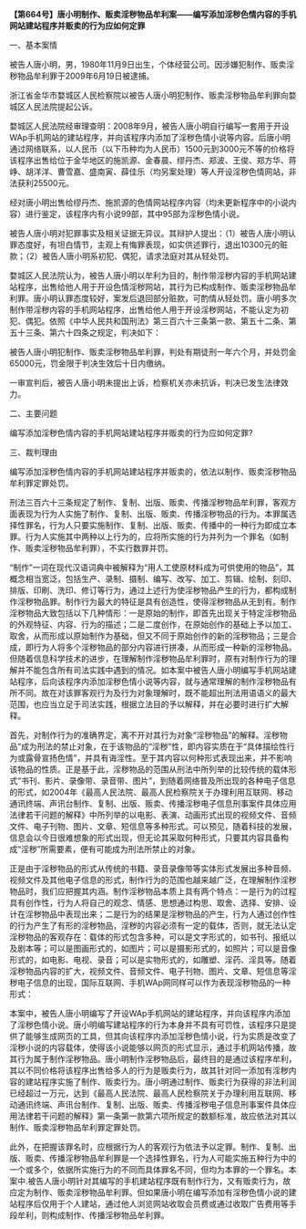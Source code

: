 **【第664号】唐小明制作、贩卖淫秽物品牟利案——编写添加淫秽色情内容的手机网站建站程序并贩卖的行为应如何定罪**

一、基本案情

被告人唐小明，男，1980年11月9日出生，个体经营公司。因涉嫌犯制作、贩卖淫秽物品牟利罪于2009年6月19日被逮捕。

浙江省金华市婺城区人民检察院以被告人唐小明犯制作、贩卖淫秽物品牟利罪向婺城区人民法院提起公诉。

婺城区人民法院经审理查明：2008年9月，被告人唐小明自行编写一套用于开设WAp手机网站的建站程序，并向该程序内添加了淫秽色情小说等内容。后唐小明通过网络联系，以人民币（以下币种均为人民币）1500元到3000元不等的价格将该程序出售给位于金华地区的施凯源、金春晨、缪丹杰、郑波、王俊、郑方华、蒋峥、胡洋洋、曹雪嘉、盛南寅、薛佳乐（均另案处理）等人开设淫秽色情网站，非法获利25500元。

经对唐小明出售给缪丹杰、施凯源的色情网站程序内容（均未更新程序中的小说内容）进行鉴定，该程序内有小说99部，其中95部为淫秽色情小说。

被告人唐小明对犯罪事实及相关证据无异议。其辩护人提出：（1）被告人唐小明认罪态度好，有坦白情节，主观上有悔罪表现，如实供述罪行，退出10300元的赃款；（2）被告人唐小明系初犯、偶犯，请求法庭对其从轻处罚。

婺城区人民法院认为，被告人唐小明以牟利为目的，制作带淫秽内容的手机网站建站程序，出售给他人用于开设色情淫秽网站，其行为已构成制作、贩卖淫秽物品牟利罪。唐小明认罪态度较好，案发后退回部分赃款，可酌情从轻处罚。唐小明多次制作带淫秽内容的手机网站程序，出售给他人用于开设淫秽网站，不能认定为初犯、偶犯。依照《中华人民共和国刑法》第三百六十三条第一款、第五十二条、第五十三条、第六十四条之规定，判决如下：

被告人唐小明犯制作、贩卖淫秽物品牟利罪，判处有期徒刑一年六个月，并处罚金65000元，罚金限于判决生效后十日内缴纳。

一审宣判后，被告人唐小明未提出上诉，检察机关亦未抗诉，判决已发生法律效力。

二、主要问题

编写添加淫秽色情内容的手机网站建站程序并贩卖的行为应如何定罪?

三、裁判理由

编写添加淫秽色情内容的手机网站建站程序并贩卖的，依法以制作、贩卖淫秽物品牟利罪定罪处罚。

刑法三百六十三条规定了制作、复制、出版、贩卖、传播淫秽物品牟利罪，客观方面表现为行为人实施了制作、复制、出版、贩卖、传播淫秽物品的行为。本罪属选择性罪名，行为人只要实施制作、复制、出版、贩卖、传播中的一种行为即成立本罪。行为人实施其中两种以上行为的，应将所实施的行为并列为一个罪名（如制作、贩卖淫秽物品牟利罪），不实行数罪并罚。

“制作”一词在现代汉语词典中被解释为“用人工使原材料成为可供使用的物品”，其概念相当宽泛，包括生产、录制、摄制、编写、改写、加工、剪辑、绘制、刻印、排版、印刷、洗印、修订等行为，通过上述行为使淫秽物品产生的行为，都构成制作淫秽物品罪。制作行为最大的特征是具有创造性，使得淫秽物品从无到有。制作淫秽物品大致包括以下几种情形：一是原始的制作，即首先出现关于特定淫秽物品的外观特征、内容、行为的描述；二是二度创作，在原始创作的基础上予以加工、取舍，从而形成以原始制作为基础，但又不同于原始创作的新的淫秽物品；三是合成，即行为人将多个淫秽物品的部分内容进行拼凑，从而形成一种新的淫秽物品。但随着信息科学技术的进步，在理解制作淫秽物品牟利罪时，原有对制作行为的理解并不能包含所有司法实践中遇到的情况。如本案中被告人唐小明编写手机网站建站程序，后向该程序内添加淫秽色情小说等内容，就与通常理解的制作淫秽物品有所不同。故在对该罪客观行为及行为对象理解时，既不能超出刑法用语语义的最大范围，也应当立足于司法实践，根据立法目的予以解释，并在必要时进行扩大解释。

首先，对制作行为的准确界定，离不开对其行为对象“淫秽物品”的解释。淫秽物品”成为刑法的禁止对象，在于该物品的“淫秽”性，即内容实质在于“具体描绘性行为或露骨宣扬色情”，并具有诲淫性。至于其内容以何种形式表现出来，并不影响该物品的性质。正是基于此，淫秽物品的范围从刑法中所列举的比较传统的载体形式“书刊、影片、录像带、录音带、图片”，到随着网络普及所出现的各种电子信息的形式，如2004年《最高人民法院、最高人民检察院关于办理利用互联网、移动通讯终端、声讯台制作、复制、出版、贩卖、传播淫秽电子信息刑事案件具体应用法律若干问题的解释》中所列举的以电影、表演、动画形式出现的视频文件、音频文件、电子刊物、图片、文章、短信息等多种形式。可以预见，随着科技的发展，信息会以今日很难想象的形式出现，但无论其采取何种形式，只要其内容具备构成“淫秽”所需要素，便有可能成为刑法所禁止的对象。

正是由于淫秽物品的形式从传统的书籍、录音录像带等实体形式发展出多种音频、视频文件及其他电子信息的形式，制作行为的范围也越来越广泛，在理解制作淫秽物品时，我们应把握其内涵。制作淫秽物品本质上具有两个特点：一是行为的过程具有创作性，行为人将自己的观念、情感、思想通过构思、取舍、选择、安排、设计在淫秽物品中表现出来；二是行为的结果是淫秽物品的产生，行为人通过创作性的行为产生了有形的淫秽物品，淫秽的内容必须有一定的载体，否则，就无法认定淫秽物品的客观存在：载体的形式包含多种，可以是文字形式的，如书刊、报纸以及剧本等；可以是图画形式的，如图片；可以是摄影形式的，如照片；可以是音像形式的，如电影、电视、录音；可以是实物形式的，如雕塑、淫药、淫具等。随着淫秽物品内容的扩大，视频文件、音频文件、电子刊物、图片、文章、短信息等淫秽电子信息的出现，国际互联网、手机WAp网同样可以作为表现淫秽物品的一种形式：

本案中，被告人唐小明编写了开设WAp手机网站的建站程序，并向该程序内添加了淫秽色情小说。唐小明编写建站程序的行为本身并不具有可罚性，该程序只是提供了能够生成网页的工具，但其向该程序内添加淫秽色情小说，行为实质是改变了淫秽小说的内容载体，使得该小说能够以网页的形式显示，通过手机网站传播，故其行为属于制作淫秽物品。唐小明制作淫秽物品后，最终目的是通过该程序牟利，其以不同价格将该程序出售给多人的行为是贩卖行为，故其针对同一添加有淫秽内容的建站程序实施了制作、贩卖行为。唐小明通过制作、贩卖行为获得的非法利润已经超过一万元，达到《最高人民法院、最高人民检察院关于办理利用互联网、移动通讯终端、声讯台制作、复制、出版、贩卖、传播淫秽电子信息刑事案件具体应用法律若干问题的解释》第一条第一款第六项所规定的数额标准，故应依法对其以制作、贩卖淫秽物品牟利罪定罪处罚。

此外，在把握该罪名时，应根据行为人的客观行为依法予以定罪。制作、复制、出版、贩卖、传播淫秽物品牟利罪是一个选择性罪名，行为人可能实施五种行为中的一个或多个，依据所实施行为的不同而具体罪名不同，但均为本罪的一个罪名。本案中.被告人唐小明针对其编写的手机建站程序既有制作行为，又有贩卖行为，故应定为制作、贩卖淫秽物品牟利罪。但如果唐小明在编写添加有淫秽色情小说的建站程序后仅用于个人建站，通过他人浏览网站收取会员费或通过收取广告费用等手段牟利，则构成制作、传播淫秽物品牟利罪。